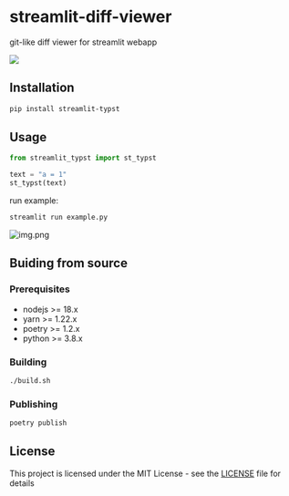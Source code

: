 # streamlit-diff-viewer
git-like diff viewer for streamlit webapp

![](docs/head.png)

## Installation

```bash
pip install streamlit-typst
```

## Usage

```python
from streamlit_typst import st_typst

text = "a = 1"
st_typst(text)
```

run example:

```bash
streamlit run example.py
```

![img.png](docs/img.png)

## Buiding from source

### Prerequisites

- nodejs >= 18.x
- yarn >= 1.22.x
- poetry >= 1.2.x
- python >= 3.8.x

### Building

```bash
./build.sh
```

### Publishing

```bash
poetry publish
```

## License

This project is licensed under the MIT License - see the [LICENSE](LICENSE) file for details
